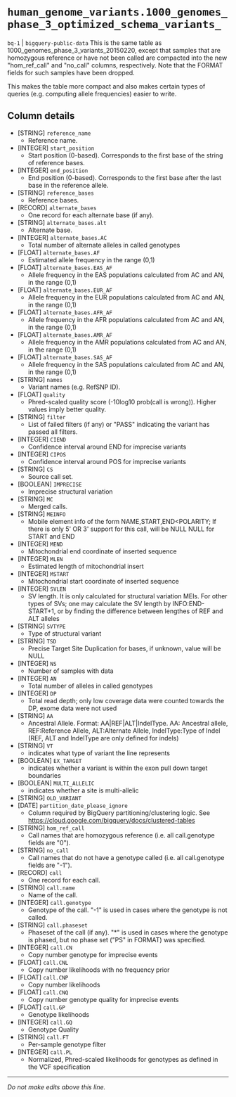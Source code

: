 # `human_genome_variants.1000_genomes_phase_3_optimized_schema_variants_`
`bq-1` | `bigquery-public-data`
This is the same table as 1000_genomes_phase_3_variants_20150220, except that samples that are homozygous reference or have not been called are compacted into the new "hom_ref_call" and "no_call" columns, respectively. Note that the FORMAT fields for such samples have been dropped.

This makes the table more compact and also makes certain types of queries (e.g. computing allele frequencies) easier to write.

## Column details
* [STRING]    `reference_name`
  - Reference name.
* [INTEGER]   `start_position`
  - Start position (0-based). Corresponds to the first base of the string of reference bases.
* [INTEGER]   `end_position`
  - End position (0-based). Corresponds to the first base after the last base in the reference allele.
* [STRING]    `reference_bases`
  - Reference bases.
* [RECORD]    `alternate_bases`
  - One record for each alternate base (if any).
* [STRING]    `alternate_bases.alt`
  - Alternate base.
* [INTEGER]   `alternate_bases.AC`
  - Total number of alternate alleles in called genotypes
* [FLOAT]     `alternate_bases.AF`
  - Estimated allele frequency in the range (0,1)
* [FLOAT]     `alternate_bases.EAS_AF`
  - Allele frequency in the EAS populations calculated from AC and AN, in the range (0,1)
* [FLOAT]     `alternate_bases.EUR_AF`
  - Allele frequency in the EUR populations calculated from AC and AN, in the range (0,1)
* [FLOAT]     `alternate_bases.AFR_AF`
  - Allele frequency in the AFR populations calculated from AC and AN, in the range (0,1)
* [FLOAT]     `alternate_bases.AMR_AF`
  - Allele frequency in the AMR populations calculated from AC and AN, in the range (0,1)
* [FLOAT]     `alternate_bases.SAS_AF`
  - Allele frequency in the SAS populations calculated from AC and AN, in the range (0,1)
* [STRING]    `names`
  - Variant names (e.g. RefSNP ID).
* [FLOAT]     `quality`
  - Phred-scaled quality score (-10log10 prob(call is wrong)). Higher values imply better quality.
* [STRING]    `filter`
  - List of failed filters (if any) or "PASS" indicating the variant has passed all filters.
* [INTEGER]   `CIEND`
  - Confidence interval around END for imprecise variants
* [INTEGER]   `CIPOS`
  - Confidence interval around POS for imprecise variants
* [STRING]    `CS`
  - Source call set.
* [BOOLEAN]   `IMPRECISE`
  - Imprecise structural variation
* [STRING]    `MC`
  - Merged calls.
* [STRING]    `MEINFO`
  - Mobile element info of the form NAME,START,END<POLARITY; If there is only 5' OR 3' support for this call, will be NULL NULL for START and END
* [INTEGER]   `MEND`
  - Mitochondrial end coordinate of inserted sequence
* [INTEGER]   `MLEN`
  - Estimated length of mitochondrial insert
* [INTEGER]   `MSTART`
  - Mitochondrial start coordinate of inserted sequence
* [INTEGER]   `SVLEN`
  - SV length. It is only calculated for structural variation MEIs. For other types of SVs; one may calculate the SV length by INFO:END-START+1, or by finding the difference between lengthes of REF and ALT alleles
* [STRING]    `SVTYPE`
  - Type of structural variant
* [STRING]    `TSD`
  - Precise Target Site Duplication for bases, if unknown, value will be NULL
* [INTEGER]   `NS`
  - Number of samples with data
* [INTEGER]   `AN`
  - Total number of alleles in called genotypes
* [INTEGER]   `DP`
  - Total read depth; only low coverage data were counted towards the DP, exome data were not used
* [STRING]    `AA`
  - Ancestral Allele. Format: AA|REF|ALT|IndelType. AA: Ancestral allele, REF:Reference Allele, ALT:Alternate Allele, IndelType:Type of Indel (REF, ALT and IndelType are only defined for indels)
* [STRING]    `VT`
  - indicates what type of variant the line represents
* [BOOLEAN]   `EX_TARGET`
  - indicates whether a variant is within the exon pull down target boundaries
* [BOOLEAN]   `MULTI_ALLELIC`
  - indicates whether a site is multi-allelic
* [STRING]    `OLD_VARIANT`
* [DATE]      `partition_date_please_ignore`
  - Column required by BigQuery partitioning/clustering logic. See https://cloud.google.com/bigquery/docs/clustered-tables
* [STRING]    `hom_ref_call`
  - Call names that are homozygous reference (i.e. all call.genotype fields are "0").
* [STRING]    `no_call`
  - Call names that do not have a genotype called (i.e. all call.genotype fields are "-1").
* [RECORD]    `call`
  - One record for each call.
* [STRING]    `call.name`
  - Name of the call.
* [INTEGER]   `call.genotype`
  - Genotype of the call. "-1" is used in cases where the genotype is not called.
* [STRING]    `call.phaseset`
  - Phaseset of the call (if any). "*" is used in cases where the genotype is phased, but no phase set ("PS" in FORMAT) was specified.
* [INTEGER]   `call.CN`
  - Copy number genotype for imprecise events
* [FLOAT]     `call.CNL`
  - Copy number likelihoods with no frequency prior
* [FLOAT]     `call.CNP`
  - Copy number likelihoods
* [FLOAT]     `call.CNQ`
  - Copy number genotype quality for imprecise events
* [FLOAT]     `call.GP`
  - Genotype likelihoods
* [INTEGER]   `call.GQ`
  - Genotype Quality
* [STRING]    `call.FT`
  - Per-sample genotype filter
* [INTEGER]   `call.PL`
  - Normalized, Phred-scaled likelihoods for genotypes as defined in the VCF specification

-------------------------------------------------------------------------------
*Do not make edits above this line.*
